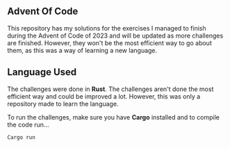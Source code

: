 ## Advent Of Code
This repository has my solutions for the exercises I managed to finish during the Advent of Code of 2023 and will be updated as more challenges are finished.
However, they won't be the most efficient way to go about them, as this was a way of learning a new language.

## Language Used
The challenges were done in **Rust**. The challenges aren't done the most efficient way and could be improved a lot. However, this was only a repository made to learn the language.

To run the challenges, make sure you have **Cargo** installed and to compile the code run...
```
Cargo run
```
